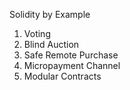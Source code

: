 Solidity by Example 

1. Voting
2. Blind Auction
3. Safe Remote Purchase
4. Micropayment Channel
5. Modular Contracts
